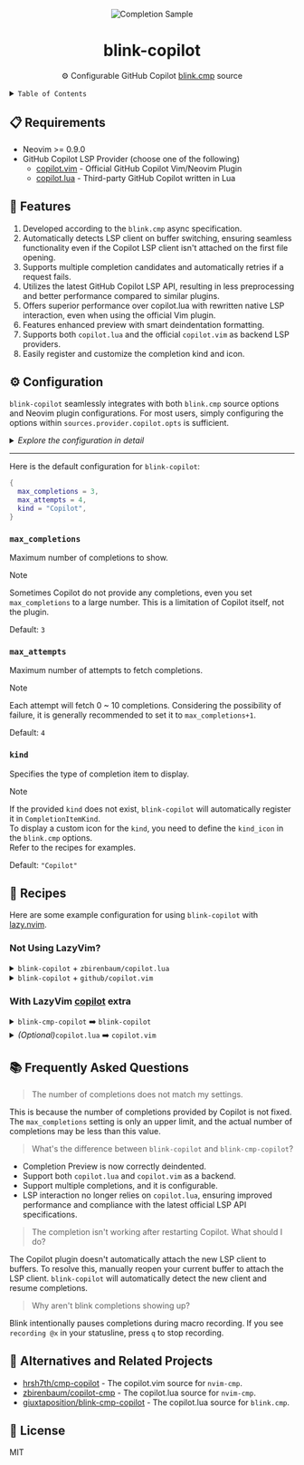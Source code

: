 <!-- markdownlint-disable no-inline-html -->
<!-- markdownlint-disable first-line-heading -->

<div align="center">

![Completion Sample][title-image]

# blink-copilot

⚙️ Configurable GitHub Copilot [blink.cmp][blink-cmp-github] source

</div>

<details>

<summary><code>Table of Contents</code></summary>

- [📋 Requirements](#-requirements)
- [🌟 Features](#-features)
- [⚙️ Configuration](#️-configuration)
  - [`max_completions`](#max_completions)
  - [`max_attempts`](#max_attempts)
  - [`kind`](#kind)
- [🥘 Recipes](#-recipes)
  - [Not Using LazyVim?](#not-using-lazyvim)
  - [With LazyVim copilot extra](#with-lazyvim-copilot-extra)
- [📚 Frequently Asked Questions](#-frequently-asked-questions)
- [🔄 Alternatives and Related Projects](#-alternatives-and-related-projects)
- [🪪 License](#-license)

</details>

## 📋 Requirements

- Neovim >= 0.9.0
- GitHub Copilot LSP Provider (choose one of the following)
  - [copilot.vim][copilot-vim-github] - Official GitHub Copilot Vim/Neovim Plugin
  - [copilot.lua][copilot-lua-github] - Third-party GitHub Copilot written in Lua

## 🌟 Features

1. Developed according to the `blink.cmp` async specification.
2. Automatically detects LSP client on buffer switching, ensuring seamless
   functionality even if the Copilot LSP client isn't attached on the first
   file opening.
3. Supports multiple completion candidates and automatically retries if a
   request fails.
4. Utilizes the latest GitHub Copilot LSP API, resulting in less preprocessing
   and better performance compared to similar plugins.
5. Offers superior performance over copilot.lua with rewritten native LSP
   interaction, even when using the official Vim plugin.
6. Features enhanced preview with smart deindentation formatting.
7. Supports both `copilot.lua` and the official `copilot.vim` as backend LSP providers.
8. Easily register and customize the completion kind and icon.

## ⚙️ Configuration

`blink-copilot` seamlessly integrates with both `blink.cmp` source options and
Neovim plugin configurations. For most users, simply configuring the options
within `sources.provider.copilot.opts` is sufficient.

<details>

<summary><i>Explore the configuration in detail</i></summary>

```lua
{
  "saghen/blink.cmp",
  optional = true,
  dependencies = {
    "fang2hou/blink-copilot",
    opts = {
      max_completions = 1,  -- Global default for max completions
      max_attempts = 2,     -- Global default for max attempts
      -- `kind` is not set, so the default value is "Copilot"
    }
  },
  opts = {
    sources = {
      default = { "copilot" },
      providers = {
        copilot = {
          name = "copilot",
          module = "blink-copilot"
          score_offset = 100,
          async = true,
          opts = {
            -- Local options override global ones
            -- Final settings: max_completions = 3, max_attempts = 2, kind = "Copilot"
            max_completions = 3,  -- Override global max_completions
          }
        },
      },
    },
  },
}
```

</details>

---

Here is the default configuration for `blink-copilot`:

```lua
{
  max_completions = 3,
  max_attempts = 4,
  kind = "Copilot",
}
```

### `max_completions`

Maximum number of completions to show.

> [!NOTE]
> Sometimes Copilot do not provide any completions, even you set `max_completions`
> to a large number. This is a limitation of Copilot itself, not the plugin.

Default: `3`

### `max_attempts`

Maximum number of attempts to fetch completions.

> [!NOTE]
> Each attempt will fetch 0 ~ 10 completions. Considering the possibility of failure,
> it is generally recommended to set it to `max_completions+1`.

Default: `4`

### `kind`

Specifies the type of completion item to display.

> [!NOTE]
>
> If the provided `kind` does not exist, `blink-copilot` will automatically
> register it in `CompletionItemKind`.  
> To display a custom icon for the `kind`, you need to define the `kind_icon`
> in the `blink.cmp` options.  
> Refer to the recipes for examples.

Default: `"Copilot"`

## 🥘 Recipes

Here are some example configuration for using `blink-copilot` with [lazy.nvim][lazy-nvim-github].

### Not Using LazyVim?

<details>
<summary><code>blink-copilot</code> + <code>zbirenbaum/copilot.lua</code></summary>

```lua
{
  "zbirenbaum/copilot.lua",
  cmd = "Copilot",
  build = ":Copilot auth",
  event = "InsertEnter",
  opts = {
    suggestion = { enabled = false },
    panel = { enabled = false },
    filetypes = {
      markdown = true,
      help = true,
    },
  },
},
{
  "saghen/blink.cmp",
  optional = true,
  dependencies = { "fang2hou/blink-copilot" },
  opts = {
    sources = {
      default = { "copilot" },
      providers = {
        copilot = {
          name = "copilot",
          module = "blink-copilot",
          score_offset = 100,
          async = true,
          opts = {
            max_completions = 3,
            max_attempts = 4,
          }
        },
      },
    },
    appearance = {
      kind_icons = {
        Copilot = "",
      },
    },
  },
}
```

</details>

<details>
<summary><code>blink-copilot</code> + <code>github/copilot.vim</code></summary>

```lua
{
  "github/copilot.vim",
  cmd = "Copilot",
  build = ":Copilot auth",
  event = "BufWinEnter",
  init = function()
    vim.g.copilot_no_maps = true
  end,
  config = function()
    -- Block the normal Copilot suggestions
    vim.api.nvim_create_augroup("github_copilot", { clear = true })
    for _, event in pairs({ "FileType", "BufUnload", "BufEnter" }) do
      vim.api.nvim_create_autocmd({ event }, {
        group = "github_copilot",
        callback = function()
          vim.fn["copilot#On" .. event]()
        end,
      })
    end
  end,
},
{
  "saghen/blink.cmp",
  dependencies = { "fang2hou/blink-copilot" },
  opts = {
    sources = {
      default = { "copilot" },
      providers = {
        copilot = {
          name = "copilot",
          module = "blink-copilot",
          score_offset = 100,
          async = true,
          opts = {
            max_completions = 3,
            max_attempts = 4,
          }
        },
      },
    },
    appearance = {
      kind_icons = {
        Copilot = "",
      },
    },
  },
}
```

</details>

### With LazyVim [copilot][lazyvim-copilot-extra] extra

<details>
<summary><code>blink-cmp-copilot</code> ➡️ <code>blink-copilot</code></summary>

```lua
{ import = "lazyvim.plugins.extras.ai.copilot" },
{
  "giuxtaposition/blink-cmp-copilot",
  enabled = false,
},
{
  "saghen/blink.cmp",
  dependencies = { "fang2hou/blink-copilot" },
  opts = {
    sources = {
      providers = {
        copilot = {
          module = "blink-copilot",
          opts = {
            max_completions = 3,
            max_attempts = 4,
          }
        },
      },
    },
  },
}
```

</details>

<details>
<summary><i>(Optional)</i><code>copilot.lua</code> ➡️ <code>copilot.vim</code></summary>

```lua
{
  "zbirenbaum/copilot.lua",
  enabled = false,
},
{
  "github/copilot.vim",
  cmd = "Copilot",
  build = ":Copilot auth",
  event = "BufWinEnter",
  init = function()
    vim.g.copilot_no_maps = true
  end,
  config = function()
    -- Block the normal Copilot suggestions
    vim.api.nvim_create_augroup("github_copilot", { clear = true })
    for _, event in pairs({ "FileType", "BufUnload", "BufEnter" }) do
      vim.api.nvim_create_autocmd({ event }, {
        group = "github_copilot",
        callback = function()
          vim.fn["copilot#On" .. event]()
        end,
      })
    end
  end,
}
```

</details>

## 📚 Frequently Asked Questions

> The number of completions does not match my settings.

This is because the number of completions provided by Copilot is not fixed.
The `max_completions` setting is only an upper limit, and the actual number of
completions may be less than this value.

> What's the difference between `blink-copilot` and `blink-cmp-copilot`?

- Completion Preview is now correctly deindented.
- Support both `copilot.lua` and `copilot.vim` as a backend.
- Support multiple completions, and it is configurable.
- LSP interaction no longer relies on `copilot.lua`, ensuring improved
  performance and compliance with the latest official LSP API specifications.

> The completion isn't working after restarting Copilot. What should I do?

The Copilot plugin doesn't automatically attach the new LSP client to buffers.
To resolve this, manually reopen your current buffer to attach the LSP client.
`blink-copilot` will automatically detect the new client and resume completions.

> Why aren't blink completions showing up?

Blink intentionally pauses completions during macro recording.
If you see `recording @x` in your statusline, press `q` to stop recording.

## 🔄 Alternatives and Related Projects

- [hrsh7th/cmp-copilot][cmp-copilot-github] -
  The copilot.vim source for `nvim-cmp`.
- [zbirenbaum/copilot-cmp][copilot-cmp-github] -
  The copilot.lua source for `nvim-cmp`.
- [giuxtaposition/blink-cmp-copilot][blink-cmp-copilot-github] -
  The copilot.lua source for `blink.cmp`.

## 🪪 License

MIT

<!-- LINKS -->

[title-image]: https://github.com/user-attachments/assets/94ba611a-12d9-4aba-bb97-ad8a433a47ad
[copilot-vim-github]: https://github.com/github/copilot.vim
[copilot-lua-github]: https://github.com/zbirenbaum/copilot.lua
[lazyvim-copilot-extra]: https://www.lazyvim.org/extras/ai/copilot
[lazy-nvim-github]: https://github.com/folke/lazy.nvim
[blink-cmp-github]: https://github.com/Saghen/blink.cmp
[cmp-copilot-github]: https://github.com/hrsh7th/cmp-copilot
[copilot-cmp-github]: https://github.com/zbirenbaum/copilot-cmp
[blink-cmp-copilot-github]: https://github.com/giuxtaposition/blink-cmp-copilot
